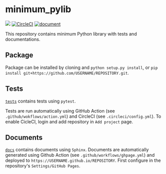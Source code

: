 # minimum_pylib

![](https://github.com/moskomule/minimum_pylib/workflows/pytest/badge.svg) [![CircleCI](https://circleci.com/gh/moskomule/minimum_pylib.svg?style=svg)](https://circleci.com/gh/moskomule/minimum_pylib)
[![document](https://img.shields.io/static/v1?label=doc&message=minimum_pylib&color=blue)](https://moskomule.github.io/minimum_pylib)

This repository contains minimum Python library with tests and documentations.

## Package

Package can be installed by cloning and `python setup.py install`, or `pip install git+https://github.com/USERNAME/REPOSITORY.git`.

## Tests

[`tests`](./tests) contains tests using `pytest`.

Tests are run automatically using GitHub Action (see `.github/wokflows/action.yml`) and CircleCI (see `.circleci/config.yml`). To enable CicleCI, login and add repository in `Add project` page.


## Documents

[`docs`](./docs) contains documents using `Sphinx`. Documents are automatically generated using Github Action (see `.github/workflows/ghpage.yml`) and deployed to `https://USERNAME.github.io/REPOSITORY`. First configure in the repository's `Settings/GitHub Pages`.
